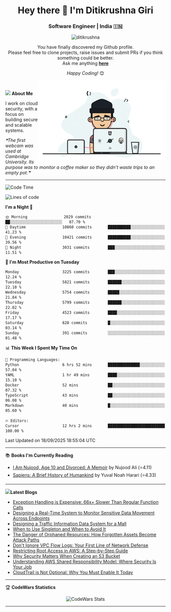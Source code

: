 <h1 align="center">Hey there 👋 I'm Ditikrushna Giri</h1>
<h3 align="center">Software Engineer | India 🇮🇳</h3>
 <p align="center"> <img src="https://komarev.com/ghpvc/?username=ditikrushna" alt="ditikrushna" /> </p>

<div align="center">
You have finally discovered my Github profile. <br>
Please feel free to clone projects, raise issues and submit PRs if you think something could be better. <br>
Ask me anything <a href="https://github.com/ditikrushna/ditikrushna/issues/new"><b>here</b></a><br>

<i>Happy Coding!</i> 😊
</div>

<img align="right" alt="Coding" width="400" src="https://github.com/ditikrushna/ditikrushna/blob/master/charts/programmer_transparent.gif">

</br>

<img src="https://media.giphy.com/media/WUlplcMpOCEmTGBtBW/giphy.gif" width="30"> **About Me**

I work on cloud security, with a focus on building secure and scalable systems.

<!--STARTS_HERE_QUOTE_README-->
<i>❝The first webcam was used at Cambridge University. Its purpose was to monitor a coffee maker so they didn’t waste trips to an empty pot.❞</i>
<!--ENDS_HERE_QUOTE_README-->
 
---

<!--START_SECTION:waka-->
![Code Time](http://img.shields.io/badge/Code%20Time-911%20hrs%2013%20mins-blue)

![Lines of code](https://img.shields.io/badge/From%20Hello%20World%20I%27ve%20Written-3.5%20million%20lines%20of%20code-blue)

**I'm a Night 🦉** 

```text
🌞 Morning                2029 commits        ██░░░░░░░░░░░░░░░░░░░░░░░   07.70 % 
🌆 Daytime                10860 commits       ██████████░░░░░░░░░░░░░░░   41.23 % 
🌃 Evening                10421 commits       ██████████░░░░░░░░░░░░░░░   39.56 % 
🌙 Night                  3031 commits        ███░░░░░░░░░░░░░░░░░░░░░░   11.51 % 
```
📅 **I'm Most Productive on Tuesday** 

```text
Monday                   3225 commits        ███░░░░░░░░░░░░░░░░░░░░░░   12.24 % 
Tuesday                  5821 commits        ██████░░░░░░░░░░░░░░░░░░░   22.10 % 
Wednesday                5754 commits        █████░░░░░░░░░░░░░░░░░░░░   21.84 % 
Thursday                 5799 commits        ██████░░░░░░░░░░░░░░░░░░░   22.02 % 
Friday                   4523 commits        ████░░░░░░░░░░░░░░░░░░░░░   17.17 % 
Saturday                 828 commits         █░░░░░░░░░░░░░░░░░░░░░░░░   03.14 % 
Sunday                   391 commits         ░░░░░░░░░░░░░░░░░░░░░░░░░   01.48 % 
```


📊 **This Week I Spent My Time On** 

```text
💬 Programming Languages: 
Python                   6 hrs 52 mins       ██████████████░░░░░░░░░░░   57.04 % 
YAML                     1 hr 49 mins        ████░░░░░░░░░░░░░░░░░░░░░   15.10 % 
Docker                   52 mins             ██░░░░░░░░░░░░░░░░░░░░░░░   07.32 % 
TypeScript               43 mins             ██░░░░░░░░░░░░░░░░░░░░░░░   06.08 % 
Markdown                 40 mins             █░░░░░░░░░░░░░░░░░░░░░░░░   05.60 % 

🔥 Editors: 
Cursor                   12 hrs 2 mins       █████████████████████████   100.00 % 
```


 Last Updated on 18/09/2025 18:55:04 UTC
<!--END_SECTION:waka-->

---

📚 **Books I'm Currently Reading**
<!-- GOODREADS-LIST:START -->
- [I Am Nujood, Age 10 and Divorced: A Memoir](https://www.goodreads.com/review/show/7689086604?utm_medium=api&utm_source=rss) by Nujood Ali (⭐️4.11)
- [Sapiens: A Brief History of Humankind](https://www.goodreads.com/review/show/3198808213?utm_medium=api&utm_source=rss) by Yuval Noah Harari (⭐️4.33)
<!-- GOODREADS-LIST:END -->

---


<img src="http://www.netanimations.net/livres-13.gif" width="40">**Latest Blogs** 

<!-- BLOG-POST-LIST:START -->
- [Exception Handling is Expensive: 66x+ Slower Than Regular Function Calls](https://www.ditikrushna.space/blog/exception-handling-performance-jvm)
- [Designing a Real-Time System to Monitor Sensitive Data Movement Across Endpoints](https://www.ditikrushna.space/blog/endpoint-data-movement-monitoring)
- [Designing a Traffic Information Data System for a Mall](https://www.ditikrushna.space/blog/mall-traffic-data-system-design)
- [When to Use Singleton and When to Avoid It](https://www.ditikrushna.space/blog/singleton-pattern-guide)
- [The Danger of Orphaned Resources: How Forgotten Assets Become Attack Paths](https://www.ditikrushna.space/blog/orphaned-resources-risk)
- [Don't Ignore VPC Flow Logs: Your First Line of Network Defense](https://www.ditikrushna.space/blog/vpc-flow-logs-importance)
- [Restricting Root Access in AWS: A Step-by-Step Guide](https://www.ditikrushna.space/blog/restrict-root-access-aws)
- [Why Security Matters When Creating an S3 Bucket](https://www.ditikrushna.space/blog/s3-bucket-security-matters)
- [Understanding AWS Shared Responsibility Model: Where Security Is Your Job](https://www.ditikrushna.space/blog/aws-shared-responsibility-model)
- [CloudTrail is Not Optional: Why You Must Enable It Today](https://www.ditikrushna.space/blog/enable-cloudtrail-now)
<!-- BLOG-POST-LIST:END -->

--- 

🏆 **CodeWars Statistics**

<div align="center">
  <img src="https://github.r2v.ch/codewars?user=ditikrushna&name=true&top_languages=true&stroke=%23b362ff&theme=purple_dark&hide_clan=true&hide_rank=true" alt="CodeWars Stats" width="300" height="200">
</div>

---
